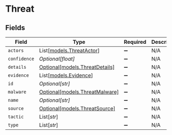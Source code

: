 # Threat


## Fields

| Field                                                        | Type                                                         | Required                                                     | Description                                                  |
| ------------------------------------------------------------ | ------------------------------------------------------------ | ------------------------------------------------------------ | ------------------------------------------------------------ |
| `actors`                                                     | List[[models.ThreatActor](../models/threatactor.md)]         | :heavy_minus_sign:                                           | N/A                                                          |
| `confidence`                                                 | *Optional[float]*                                            | :heavy_minus_sign:                                           | N/A                                                          |
| `details`                                                    | [Optional[models.ThreatDetails]](../models/threatdetails.md) | :heavy_minus_sign:                                           | N/A                                                          |
| `evidence`                                                   | List[[models.Evidence](../models/evidence.md)]               | :heavy_minus_sign:                                           | N/A                                                          |
| `id`                                                         | *Optional[str]*                                              | :heavy_minus_sign:                                           | N/A                                                          |
| `malware`                                                    | [Optional[models.ThreatMalware]](../models/threatmalware.md) | :heavy_minus_sign:                                           | N/A                                                          |
| `name`                                                       | *Optional[str]*                                              | :heavy_minus_sign:                                           | N/A                                                          |
| `source`                                                     | [Optional[models.ThreatSource]](../models/threatsource.md)   | :heavy_minus_sign:                                           | N/A                                                          |
| `tactic`                                                     | List[*str*]                                                  | :heavy_minus_sign:                                           | N/A                                                          |
| `type`                                                       | List[*str*]                                                  | :heavy_minus_sign:                                           | N/A                                                          |